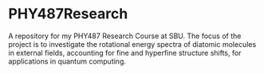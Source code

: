 # PHY487Research
A repository for my PHY487 Research Course at SBU. The focus of the project is to investigate the rotational energy spectra of diatomic molecules in external fields, accounting for fine and hyperfine structure shifts, for applications in quantum computing.
